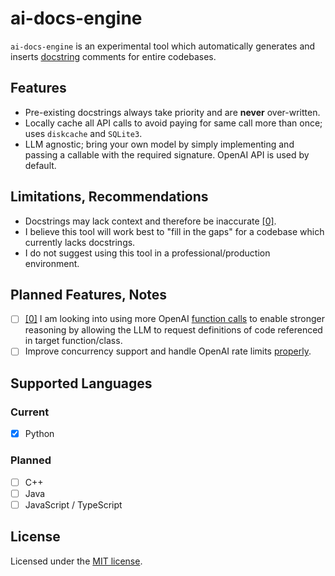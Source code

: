 # ai-docs-engine
`ai-docs-engine` is an experimental tool which automatically generates and inserts [docstring](https://en.wikipedia.org/wiki/Docstring) comments for entire codebases. 

## Features
- Pre-existing docstrings always take priority and are **never** over-written. 
- Locally cache all API calls to avoid paying for same call more than once; uses `diskcache` and `SQLite3`. 
- LLM agnostic; bring your own model by simply implementing and passing a callable with the required signature. OpenAI API is used by default. 

## Limitations, Recommendations
- Docstrings may lack context and therefore be inaccurate [[0]](#planned). 
- I believe this tool will work best to "fill in the gaps" for a codebase which currently lacks docstrings. 
- I do not suggest using this tool in a professional/production environment. 

## Planned Features, Notes
- [ ] [[0]](#limitations-recommendations) I am looking into using more OpenAI [function calls](https://platform.openai.com/docs/guides/gpt/function-calling) to enable stronger reasoning by allowing the LLM to request definitions of code referenced in target function/class. 
- [ ] Improve concurrency support and handle OpenAI rate limits [properly](https://github.com/openai/openai-cookbook/blob/main/examples/api_request_parallel_processor.py). 

## Supported Languages
### Current
- [x] Python
### Planned
- [ ] C++
- [ ] Java
- [ ] JavaScript / TypeScript

## License
Licensed under the [MIT license](https://github.com/williampettit/ai-docs-engine/blob/main/LICENSE.md).
